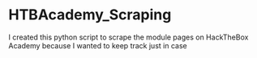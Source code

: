 # HTBAcademy_Scraping
I created this python script to scrape the module pages on HackTheBox Academy because I wanted to keep track just in case
